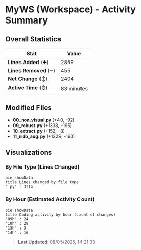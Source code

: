 # MyWS (Workspace) - Activity Summary 

## Overall Statistics

| Stat                   | Value                                                             |
| ---------------------- | ----------------------------------------------------------------- |
| **Lines Added** (➕)   | 2859                                          |
| **Lines Removed** (➖) | 455                                        |
| **Net Change** (↕)    | 2404                |
| **Active Time** (⌚)   | 83 minutes |


## Modified Files
- **00_non_visual.py** (+40, -92)
- **09_robust.py** (+1338, -195)
- **10_extract.py** (+152, -8)
- **11_ridb_aug.py** (+1329, -160)

## Visualizations

### By File Type (Lines Changed)

```mermaid
pie showData
title Lines changed by file type
".py" : 3314
```

### By Hour (Estimated Activity Count)

```mermaid
pie showData
title Coding activity by hour (count of changes)
"09h" : 24
"10h" : 29
"13h" : 3
"14h" : 16
```


> **Last Updated:** 08/05/2025, 14:21:33